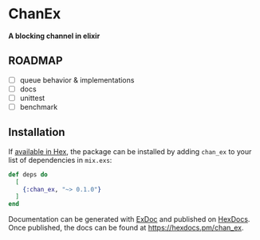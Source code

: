 # ChanEx

**A blocking channel in elixir**

## ROADMAP

- [ ] queue behavior & implementations
- [ ] docs
- [ ] unittest
- [ ] benchmark 

## Installation

If [available in Hex](https://hex.pm/docs/publish), the package can be installed
by adding `chan_ex` to your list of dependencies in `mix.exs`:

```elixir
def deps do
  [
    {:chan_ex, "~> 0.1.0"}
  ]
end
```

Documentation can be generated with [ExDoc](https://github.com/elixir-lang/ex_doc)
and published on [HexDocs](https://hexdocs.pm). Once published, the docs can
be found at <https://hexdocs.pm/chan_ex>.

